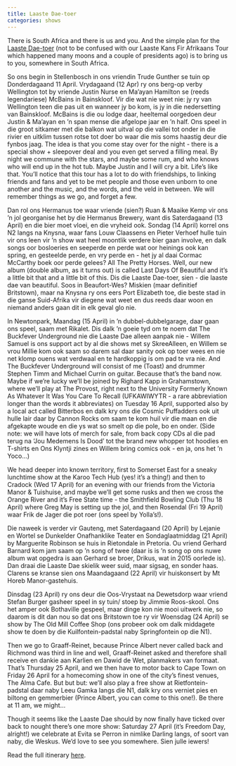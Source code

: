 ```yaml
---
title: Laaste Dae-toer
categories: shows
---
```


There is South Africa and there is us and you. And the simple plan for the <a href="{% link _shows/2019_april_tour.md %}">Laaste Dae-toer</a> (not to be confused with our Laaste Kans Fir Afrikaans Tour which happened many moons and a couple of presidents ago) is to bring us to you, somewhere in South Africa.

So ons begin in Stellenbosch in ons vriendin Trude Gunther se tuin op Donderdagaand 11 April. Vrydagaand (12 Apr) ry ons berg-op verby Wellington tot by vriende Justin Nurse en Ma’ayan Hamilton se (reeds legendariese) McBains in Bainskloof. Vir die wat nie weet nie: jy ry van Wellington teen die pas uit en wanneer jy bo kom, is jy in die nedersetting van Bainskloof. McBains is die ou lodge daar, heeltemal oorgedoen deur Justin & Ma’ayan en ’n span mense die afgelope jaar en ’n half. Ons speel in die groot sitkamer met die balkon wat uitval op die vallei tot onder in die rivier en uitklim tussen rotse tot doer bo waar die mis soms haastig deur die fynbos jaag. The idea is that you come stay over for the night - there is a special show + sleepover deal and you even get served a filling meal. By night we commune with the stars, and maybe some rum, and who knows who will end up in the hot tub. Maybe Justin and I will cry a bit. Life’s like that. You’ll notice that this tour has a lot to do with friendships, to linking friends and fans and yet to be met people and those even unborn to one another and the music, and the words, and the veld in between. We will remember things as we go, and forget a few.

Dan rol ons Hermanus toe waar vriende (sien?) Ruan & Maaike Kemp vir ons ’n jol georganise het by die Hermanus Brewery, want dis Saterdagaand (13 April) en die bier moet vloei, en die vryheid ook. Sondag (14 April) korrel ons N2 langs na Knysna, waar fans Louw Claassens en Pieter Verhoef hulle tuin vir ons leen vir ’n show wat heel moontlik verdere bier gaan involve, en dalk songs oor bosloeries en seeperde en perde wat oor heinings ook kan spring, en gesteelde perde, en vry perde en - het jy al daai Cormac McCarthy boek oor perde gelees? All The Pretty Horses. Well, our new album (double album, as it turns out) is called Last Days Of Beautiful and it’s a little bit that and a little bit of this. Dis die Laaste Dae-toer, sien - die laaste dae van beautiful. Soos in Beaufort-Wes? Miskien (maar definitief Britstown), maar na Knysna ry ons eers Port Elizabeth toe, die beste stad in die ganse Suid-Afrika vir diegene wat weet en dus reeds daar woon en niemand anders gaan dit in elk geval glo nie.

In Newtonpark, Maandag (15 April) in ’n dubbel-dubbelgarage, daar gaan ons speel, saam met Rikalet. Dis dalk ’n goeie tyd om te noem dat The Buckfever Underground nie die Laaste Dae alleen aanpak nie - Willem Samuel is ons support act by al die shows met sy SkreeAlleen, en Willem se vrou Millie kom ook saam so darem sal daar sanity ook op toer wees en nie net klomp ouens wat verdwaal en te hardkoppig is om pad te vra nie. And The Buckfever Underground will consist of me (Toast) and drummer Stephen Timm and Michael Currin on guitar. Because that’s the band now. Maybe if we’re lucky we’ll be joined by Righard Kapp in Grahamstown, where we’ll play at The Provost, right next to the University Formerly Known As Whatever It Was You Care To Recall (UFKAWIWYTR - a rare abbreviation longer than the words it abbreviates) on Tuesday 16 April, supported also by a local act called Bitterbos en dalk kry ons die Cosmic Puffadders ook uit hulle lair daar by Cannon Rocks om saam te kom huil vir die maan en die afgekapte woude en die ys wat so smelt op die pole, bo en onder. (Side note: we will have lots of merch for sale, from back copy CDs al die pad terug na ‘Jou Medemens Is Dood’ tot the brand new whopper tot hoodies en T-shirts en Ons Klyntji zines en Willem bring comics ook - en ja, ons het ’n Yoco...)

We head deeper into known territory, first to Somerset East for a sneaky lunchtime show at the Karoo Tech Hub (yes! it’s a thing!) and then to Cradock (Wed 17 April) for an evening with our friends from the Victoria Manor & Tuishuise, and maybe we’ll get some rusks and then we cross the Orange River and it’s Free State time - the Smithfield Bowling Club (Thu 18 April) where Greg May is setting up the jol, and then Rosendal (Fri 19 April) waar Frik de Jager die pot roer (ons speel by Yolla’s!).

Die naweek is verder vir Gauteng, met Saterdagaand (20 April) by Lejanie en Wortel se Dunkelder Onafhanklike Teater en Sondaglaatmiddag (21 April) by Marguerite Robinson se huis in Rietondale in Pretoria. Ou vriend Gerhard Barnard kom jam saam op ’n song of twee (daar is is ’n song op ons nuwe album wat opgedra is aan Gerhard se broer, Drikus, wat in 2015 oorlede is). Dan draai die Laaste Dae skielik weer suid, maar sigsag, en sonder haas. Clarens se kranse sien ons Maandagaand (22 April) vir huiskonsert by Mt Horeb Manor-gastehuis.

Dinsdag (23 April) ry ons deur die Oos-Vrystaat na Dewetsdorp waar vriend Stefan Burger gasheer speel in sy tuin/ stoep by Jimmie Roos-skool. Ons het amper ook Bothaville gespeel, maar dinge kon nie mooi uitwerk nie, so daarom is dit dan nou so dat ons Britstown toe ry vir Woensdag (24 April) se show by The Old Mill Coffee Shop (ons probeer ook om dalk middagete show te doen by die Kuilfontein-padstal naby Springfontein op die N1).

Then we go to Graaff-Reinet, because Prince Albert never called back and Richmond was third in line and well, Graaff-Reinet asked and therefore shall receive en dankie aan Karlien en Dawid de Wet, planmakers van formaat. That’s Thursday 25 April, and we then have to motor back to Cape Town on Friday 26 April for a homecoming show in one of the city’s finest venues, The Alma Cafe. But but but: we’ll also play a free show at Rietfontein-padstal daar naby Leeu Gamka langs die N1, dalk kry ons verniet pies en biltong en gemmerbier (Prince Albert, you can come to this one!). Be there at 11 am, we might...

Though it seems like the Laaste Dae should by now finally have ticked over back to nought there’s one more show: Saturday 27 April (it’s Freedom Day, alright!) we celebrate at Evita se Perron in nimlike Darling langs, of soort van naby, die Weskus. We’d love to see you somewhere. Sien julle iewers!

Read the full itinerary <a href="{% link _shows/2019_april_tour.md %}">here</a>.
